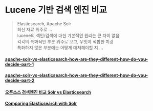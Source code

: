 # Lucene 기반 검색 엔진 비교  
> Elasticsearch, Apache Solr  
> 최신 자료 위주로 ...  
> lucene의 색인/검색에 대한 기본적인 원리는 큰 차이 없음  
> 각각의 특화적인 부분 위주로 보고, 무엇이 적합한 지랑  
> 특화하지 않은 부분에는 어떻게 대처해야할 지 ...  

#### [apache-solr-vs-elasticsearch-how-are-they-different-how-do-you-decide-part-1](https://www.optasy.com/blog/apache-solr-vs-elasticsearch-how-are-they-different-how-do-you-decide-part-1)  
#### [apache-solr-vs-elasticsearch-how-are-they-different-how-do-you-decide-part-2](https://www.optasy.com/blog/apache-solr-vs-elasticsearch-how-are-they-different-how-do-you-decide-part-2)  
#### [오픈소스 검색엔진 비교 Solr vs Elasticsearch](http://hochul.net/blog/%EC%98%A4%ED%94%88%EC%86%8C%EC%8A%A4-%EA%B2%80%EC%83%89%EC%97%94%EC%A7%84-%EB%B9%84%EA%B5%90-solr-vs-elasticsearch/)  
#### [Comparing Elasticsearch with Solr](https://thishosting.rocks/comparing-elasticsearch-with-solr/)  

